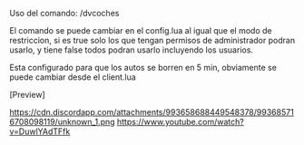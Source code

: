 Uso del comando: /dvcoches 

El comando se puede cambiar en el config.lua al igual que el modo de restriccion, si es true solo los que tengan permisos de administrador podran usarlo, y tiene false todos podran usarlo incluyendo los usuarios.

Esta configurado para que los autos se borren en 5 min, obviamente se puede cambiar desde el client.lua

[Preview]

https://cdn.discordapp.com/attachments/993658688449548378/993685716708098119/unknown_1.png
https://www.youtube.com/watch?v=DuwlYAdTFfk
